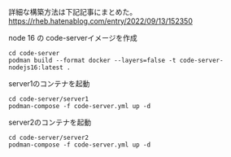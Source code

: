詳細な構築方法は下記記事にまとめた。  
https://rheb.hatenablog.com/entry/2022/09/13/152350

node 16 の code-serverイメージを作成
```
cd code-server
podman build --format docker --layers=false -t code-server-nodejs16:latest .
```

server1のコンテナを起動
```
cd code-server/server1
podman-compose -f code-server.yml up -d
```

server2のコンテナを起動
```
cd code-server/server2
podman-compose -f code-server.yml up -d
```
